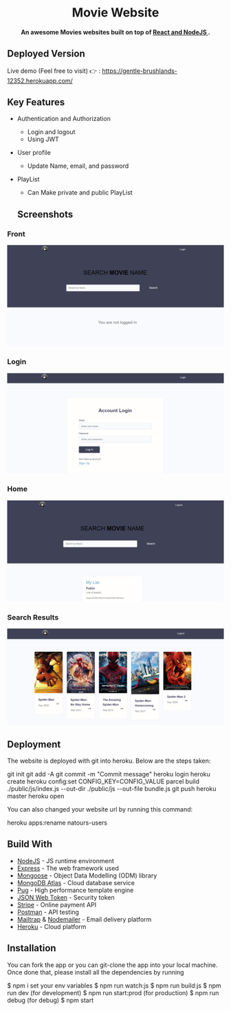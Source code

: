 <h1 align="center">
  Movie Website
  <br>
</h1>

<h4 align="center">An awesome Movies websites built on top of <a href="https://nodejs.org/en/" target="_blank"> React and NodeJS </a>.</h4>

## Deployed Version
Live demo (Feel free to visit) 👉 : https://gentle-brushlands-12352.herokuapp.com/


## Key Features

* Authentication and Authorization
  - Login and logout
  - Using JWT 
* User profile
  - Update Name, email, and password
* PlayList
  - Can Make private and public PlayList


  ## Screenshots

### Front
![Front](https://github.com/Vishwkarma/MoviesWebsite/blob/main/ScreenShot/Front.png?raw=true)

### Login
![Login](https://github.com/Vishwkarma/MoviesWebsite/blob/main/ScreenShot/Signup.png?raw=true)

### Home
![Home](https://github.com/Vishwkarma/MoviesWebsite/blob/main/ScreenShot/Home.png?raw=true)

### Search Results
![Search Results](https://github.com/Vishwkarma/MoviesWebsite/blob/main/ScreenShot/Search.png?raw=true)


## Deployment
The website is deployed with git into heroku. Below are the steps taken:

git init
git add -A
git commit -m "Commit message"
heroku login
heroku create
heroku config:set CONFIG_KEY=CONFIG_VALUE
parcel build ./public/js/index.js --out-dir ./public/js --out-file bundle.js
git push heroku master
heroku open

You can also changed your website url by running this command:

heroku apps:rename natours-users



## Build With

* [NodeJS](https://nodejs.org/en/) - JS runtime environment
* [Express](http://expressjs.com/) - The web framework used
* [Mongoose](https://mongoosejs.com/) - Object Data Modelling (ODM) library
* [MongoDB Atlas](https://www.mongodb.com/cloud/atlas) - Cloud database service
* [Pug](https://pugjs.org/api/getting-started.html) - High performance template engine
* [JSON Web Token](https://jwt.io/) - Security token
* [Stripe](https://stripe.com/) - Online payment API
* [Postman](https://www.getpostman.com/) - API testing
* [Mailtrap](https://mailtrap.io/) & [Nodemailer](https://nodemailer.com/) - Email delivery platform
* [Heroku](https://www.heroku.com/) - Cloud platform


## Installation
You can fork the app or you can git-clone the app into your local machine. Once done that, please install all the
dependencies by running

$ npm i
set your env variables
$ npm run watch:js
$ npm run build:js
$ npm run dev (for development)
$ npm run start:prod (for production)
$ npm run debug (for debug)
$ npm start
